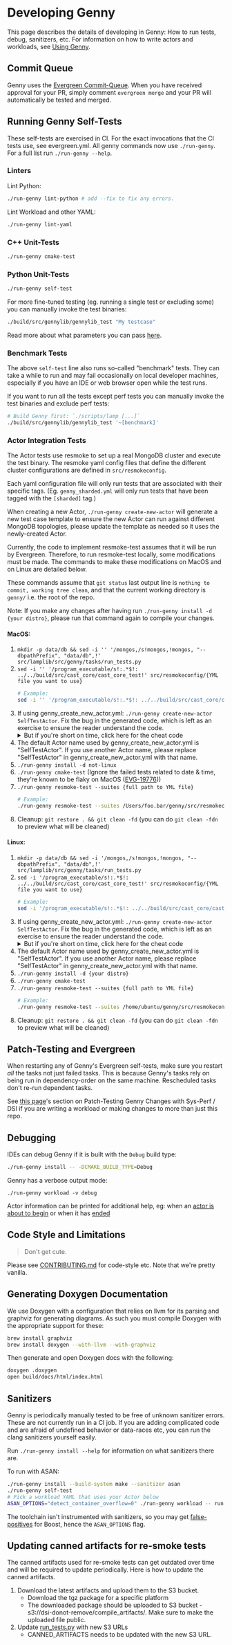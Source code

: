 # Developing Genny

This page describes the details of developing in Genny: How to run tests, debug, sanitizers, etc.
For information on how to write actors and workloads, see [Using Genny](./using.md).

## Commit Queue

Genny uses the [Evergreen Commit-Queue][cq]. When you have received approval
for your PR, simply comment `evergreen merge` and your PR will automatically
be tested and merged.

[cq]: https://github.com/evergreen-ci/evergreen/wiki/Commit-Queue


## Running Genny Self-Tests

These self-tests are exercised in CI. For the exact invocations that the CI tests use, see evergreen.yml.
All genny commands now use `./run-genny`. For a full list run `./run-genny --help`.

### Linters


Lint Python:

```sh
./run-genny lint-python # add --fix to fix any errors.
```

Lint Workload and other YAML:

```sh
./run-genny lint-yaml
```

### C++ Unit-Tests

```sh
./run-genny cmake-test
```

### Python Unit-Tests
```sh
./run-genny self-test
```

For more fine-tuned testing (eg. running a single test or excluding some) you
can manually invoke the test binaries:

```sh
./build/src/gennylib/gennylib_test "My testcase"
```

Read more about what parameters you can pass [here][catch2].

[catch2]: https://github.com/catchorg/Catch2/blob/v2.5.0/docs/command-line.md#specifying-which-tests-to-run


### Benchmark Tests

The above `self-test` line also runs so-called "benchmark" tests. They
can take a while to run and may fail occasionally on local developer
machines, especially if you have an IDE or web browser open while the
test runs.

If you want to run all the tests except perf tests you can manually
invoke the test binaries and exclude perf tests:

```sh
# Build Genny first: `./scripts/lamp [...]`
./build/src/gennylib/gennylib_test '~[benchmark]'
```


### Actor Integration Tests

The Actor tests use resmoke to set up a real MongoDB cluster and execute
the test binary. The resmoke yaml config files that define the different
cluster configurations are defined in `src/resmokeconfig`.

Each yaml configuration file will only run tests that are associated
with their specific tags. (Eg. `genny_sharded.yml` will only run
tests that have been tagged with the `[sharded]` tag.)

When creating a new Actor, `./run-genny create-new-actor` will generate a new test case
template to ensure the new Actor can run against different MongoDB topologies,
please update the template as needed so it uses the newly-created Actor.

Currently, the code to implement resmoke-test assumes that it will be run by
Evergreen. Therefore, to run resmoke-test locally, some modifications must be made.
The commands to make these modifications on MacOS and on Linux are detailed below.

These commands assume that `git status` last output line is
`nothing to commit, working tree clean`, and that the current working directory is
`genny/` i.e. the root of the repo.

Note: If you make any changes after having run `./run-genny install -d {your distro}`,
please run that command again to compile your changes.

#### MacOS:
1. `mkdir -p data/db && sed -i '' '/mongos,/s!mongos,!mongos, "--dbpathPrefix", "data/db",!' src/lamplib/src/genny/tasks/run_tests.py`
2. `sed -i '' '/program_executable/s!:.*$!: ../../build/src/cast_core/cast_core_test!' src/resmokeconfig/{YML file you want to use}`
   ```sh
   # Example:
   sed -i '' '/program_executable/s!:.*$!: ../../build/src/cast_core/cast_core_test!' src/resmokeconfig/genny_sharded.yml
   ```
3. If using genny_create_new_actor.yml: `./run-genny create-new-actor SelfTestActor`. Fix the bug in the generated code, which is left as an exercise to ensure the reader understand the code.
	<details>
     <summary>But if you're short on time, click here for the cheat code</summary>
     <pre><code>sed -i '' '/REQUIRE(count == 101./s/101/100/' ./src/cast_core/test/SelfTestActor_test.cpp</code></pre>
	</details>
4. The default Actor name used by genny_create_new_actor.yml is "SelfTestActor".
	If you use another Actor name, please replace "SelfTestActor" in 
	genny_create_new_actor.yml with that name.
5. `./run-genny install -d not-linux`
6. `./run-genny cmake-test` (Ignore the failed tests related to date & time, they're known to be flaky on MacOS ([EVG-19776](https://jira.mongodb.org/browse/EVG-19776)))
7. `./run-genny resmoke-test --suites {full path to YML file}`
   ```sh
   # Example:
   ./run-genny resmoke-test --suites /Users/foo.bar/genny/src/resmokeconfig/genny_sharded.yml
   ```
8.  Cleanup: `git restore . && git clean -fd` (you can do `git clean -fdn` to preview what will be cleaned)

#### Linux:
1. `mkdir -p data/db && sed -i '/mongos,/s!mongos,!mongos, "--dbpathPrefix", "data/db",!' src/lamplib/src/genny/tasks/run_tests.py`
2. `sed -i '/program_executable/s!:.*$!: ../../build/src/cast_core/cast_core_test!' src/resmokeconfig/{YML file you want to use}`
   ```sh
   # Example:
   sed -i '/program_executable/s!:.*$!: ../../build/src/cast_core/cast_core_test!' src/resmokeconfig/genny_sharded.yml
   ```
3. If using genny_create_new_actor.yml: `./run-genny create-new-actor SelfTestActor`. Fix the bug in the generated code, which is left as an exercise to ensure the reader understand the code.
	<details>
     <summary>But if you're short on time, click here for the cheat code</summary>
     <pre><code>sed -i '/REQUIRE(count == 101./s/101/100/' ./src/cast_core/test/SelfTestActor_test.cpp</code></pre>
	</details>
4. The default Actor name used by genny_create_new_actor.yml is "SelfTestActor".
	If you use another Actor name, please replace "SelfTestActor" in 
	genny_create_new_actor.yml with that name.
5. `./run-genny install -d {your distro}`
6. `./run-genny cmake-test`
7. `./run-genny resmoke-test --suites {full path to YML file}`
   ```sh
   # Example:
   ./run-genny resmoke-test --suites /home/ubuntu/genny/src/resmokeconfig/genny_sharded.yml
   ```
8. Cleanup: `git restore . && git clean -fd` (you can do `git clean -fdn` to preview what will be cleaned)


## Patch-Testing and Evergreen

When restarting any of Genny's Evergreen self-tests, make sure you
restart *all* the tasks not just failed tasks. This is because Genny's
tasks rely on being run in dependency-order on the same machine.
Rescheduled tasks don't re-run dependent tasks.

See [this page](./using.md)'s section on Patch-Testing Genny Changes with Sys-Perf / DSI
if you are writing a workload or making changes to more than just this repo.

## Debugging

IDEs can debug Genny if it is built with the `Debug` build type:

```sh
./run-genny install -- -DCMAKE_BUILD_TYPE=Debug
```

Genny has a verbose output mode:

```shell
./run-genny workload -v debug
```

Actor information can be printed for additional help, eg: when an
[actor is about to begin](https://github.com/mongodb/genny/blob/a3fd9cb1ee9954877281922cf5959b635d889599/src/cast_core/src/HelloWorld.cpp#L42-L45)
or when it has [ended](https://github.com/mongodb/genny/blob/a3fd9cb1ee9954877281922cf5959b635d889599/src/cast_core/src/HelloWorld.cpp#L58)

## Code Style and Limitations

> Don't get cute.

Please see [CONTRIBUTING.md](./CONTRIBUTING.md) for code-style etc.
Note that we're pretty vanilla.

## Generating Doxygen Documentation

We use Doxygen with a configuration that relies on llvm for its parsing
and graphviz for generating diagrams. As such you must compile Doxygen
with the appropriate support for these:

```sh
brew install graphviz
brew install doxygen --with-llvm --with-graphviz
```

Then generate and open Doxygen docs with the following:

```sh
doxygen .doxygen
open build/docs/html/index.html
```

## Sanitizers

Genny is periodically manually tested to be free of unknown sanitizer
errors. These are not currently run in a CI job. If you are adding
complicated code and are afraid of undefined behavior or data-races
etc, you can run the clang sanitizers yourself easily.

Run `./run-genny install --help` for information on what sanitizers there are.

To run with ASAN:

```sh
./run-genny install --build-system make --sanitizer asan
./run-genny self-test
# Pick a workload YAML that uses your Actor below
ASAN_OPTIONS="detect_container_overflow=0" ./run-genny workload -- run ./src/workloads/docs/HelloWorld.yml
```

The toolchain isn't instrumented with sanitizers, so you may get
[false-positives][fp] for Boost, hence the `ASAN_OPTIONS` flag.


## Updating canned artifacts for re-smoke tests
The canned artifacts used for re-smoke tests can get outdated over time and will be required to update periodically.
Here is how to update the canned artifacts.

1. Download the latest artifacts and upload them to the S3 bucket.
	- Download the tgz package for a specific platform
  	- The downloaded package should be uploaded to S3 bucket - s3://dsi-donot-remove/compile_artifacts/. Make sure to make the uploaded file public.
2. Update [run_tests.py](https://github.com/mongodb/genny/blob/master/src/lamplib/src/genny/tasks/run_tests.py) with new S3 URLs
  	- CANNED_ARTIFACTS needs to be updated with the new S3 URL.

[fp]: https://github.com/google/sanitizers/wiki/AddressSanitizerContainerOverflow#false-positives
[pi]: https://github.com/mongodb/genny/blob/762b08ee3b71184d5f521e82f7ce6d6eeb3c0cc9/src/workloads/docs/ParallelInsert.yml#L183-L189
